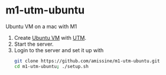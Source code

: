 # m1-utm-ubuntu
Ubuntu VM on a mac with M1

1. Create [Ubuntu VM](https://ubuntu.com/download/server/arm "ubuntu-20.04.2-live-server-arm64.iso") with [UTM](https://mac.getutm.app/).
2. Start the server.
3. Login to the server and set it up with
    ```bash
    git clone https://github.com/amissine/m1-utm-ubuntu.git
    cd m1-utm-ubuntu; ./setup.sh
    ```
